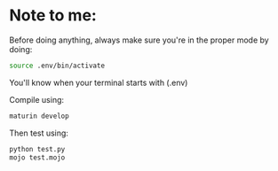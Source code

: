 # Note to me:
Before doing anything, always make sure you're in the proper mode by doing:
```sh
source .env/bin/activate
```
You'll know when your terminal starts with (.env)

Compile using:
```sh 
maturin develop
```

Then test using:
```sh
python test.py
mojo test.mojo
```